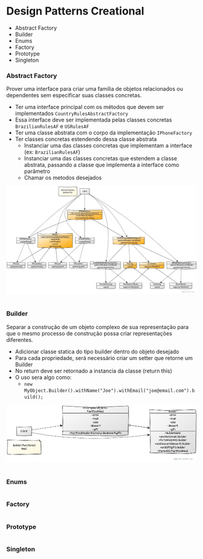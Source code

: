 #  Design Patterns Creational

* Abstract Factory
* Builder
* Enums
* Factory
* Prototype
* Singleton

### Abstract Factory

Prover uma interface para criar uma família de objetos relacionados ou dependentes sem especificar suas classes concretas.

 * Ter uma interface principal com os métodos que devem ser implementados `CountryRulesAbstractFactory`
 * Essa interface deve ser implementada pelas classes concretas `BrazilianRulesAF` e `USRulesAF`
 * Ter uma classe abstrata com o corpo da implementação `IPhoneFactory`
 * Ter classes concretas estendendo dessa classe abstrata
    * Instanciar uma das classes concretas que implementam a interface (ex: `BrazilianRulesAF`)
    * Instanciar uma das classes concretas que estendem a classe abstrata, passando a classe 
    que implementa a interface como parâmetro
    * Chamar os metodos desejados
  
 ![Alt text](imgs/abstract-factory.jpg "Abstract Factory")

#
### Builder

Separar a construção de um objeto complexo de sua representação para que o mesmo processo de construção possa criar representações diferentes.

 * Adicionar classe statica do tipo builder dentro do objeto desejado
 * Para cada propriedade, será necessário criar um setter que retorne um Builder
 * No return deve ser retornado a instancia da classe (return this)
 * O uso sera algo como: 
    * `new MyObject.Builder().withName("Joe").withEmail("joe@email.com").build();`

 ![Alt text](imgs/builder.jpg "Builder")

#
### Enums

#
### Factory

#
### Prototype

#
### Singleton